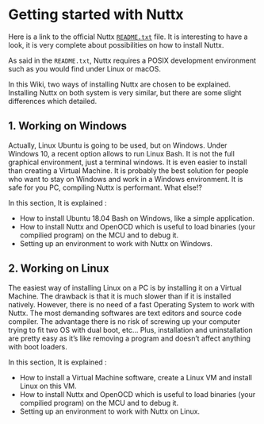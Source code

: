# Getting started with Nuttx

Here is a link to the official Nuttx [`README.txt`](https://bitbucket.org/nuttx/nuttx/src/master/README.txt) file.
It is interesting to have a look, it is very complete about possibilities on how to install Nuttx.


As said in the `README.txt`, Nuttx requires a POSIX development environment such as you would find under
Linux or macOS. 

In this Wiki, two ways of installing Nuttx are chosen to be explained. Installing Nuttx on both system is very similar,
but there are some slight differences which detailed.

## 1. Working on Windows

Actually, Linux Ubuntu is going to be used, but on Windows. Under Windows 10, a recent option allows to run Linux Bash. 
It is not the full graphical environment, just a terminal windows. It is even easier to install than creating a Virtual Machine.
It is probably the best solution for people who want to stay on Windows and work in a Windows environment.
It is safe for you PC, compiling Nuttx is performant. What else!?

In this section, It is explained :

- How to install Ubuntu 18.04 Bash on Windows, like a simple application. 
- How to install Nuttx and OpenOCD which is useful to load binaries (your compilied program) on the MCU and to debug it.
- Setting up an environment to work with Nuttx on Windows.


## 2. Working on Linux

The easiest way of installing Linux on a PC is by installing it on a Virtual Machine. The drawback is that it is much slower than if it is installed natively. However, there is no need of a fast Operating System to work with Nuttx. The most demanding softwares are text editors and source code compiler. The advantage there is no risk of screwing up your computer trying to fit two OS with dual boot, etc... Plus, installation and uninstallation are pretty easy as it’s like removing a program and doesn’t affect anything with boot loaders.

In this section, It is explained :

- How to install a Virtual Machine software, create a Linux VM and install Linux on this VM. 
- How to install Nuttx and OpenOCD which is useful to load binaries (your compilied program) on the MCU and to debug it.
- Setting up an environment to work with Nuttx on Linux.

